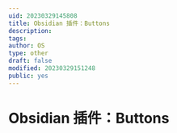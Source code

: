 ```yaml
---
uid: 20230329145808
title: Obsidian 插件：Buttons
description: 
tags: 
author: OS
type: other
draft: false
modified: 20230329151248
public: yes
---
```


# Obsidian 插件：Buttons